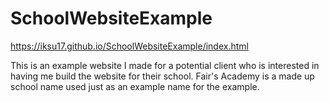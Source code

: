 # SchoolWebsiteExample

https://iksu17.github.io/SchoolWebsiteExample/index.html

This is an example website I made for a potential client who is interested in having me build the website for their school. 
Fair's Academy is a made up school name used just as an example name for the example. 
